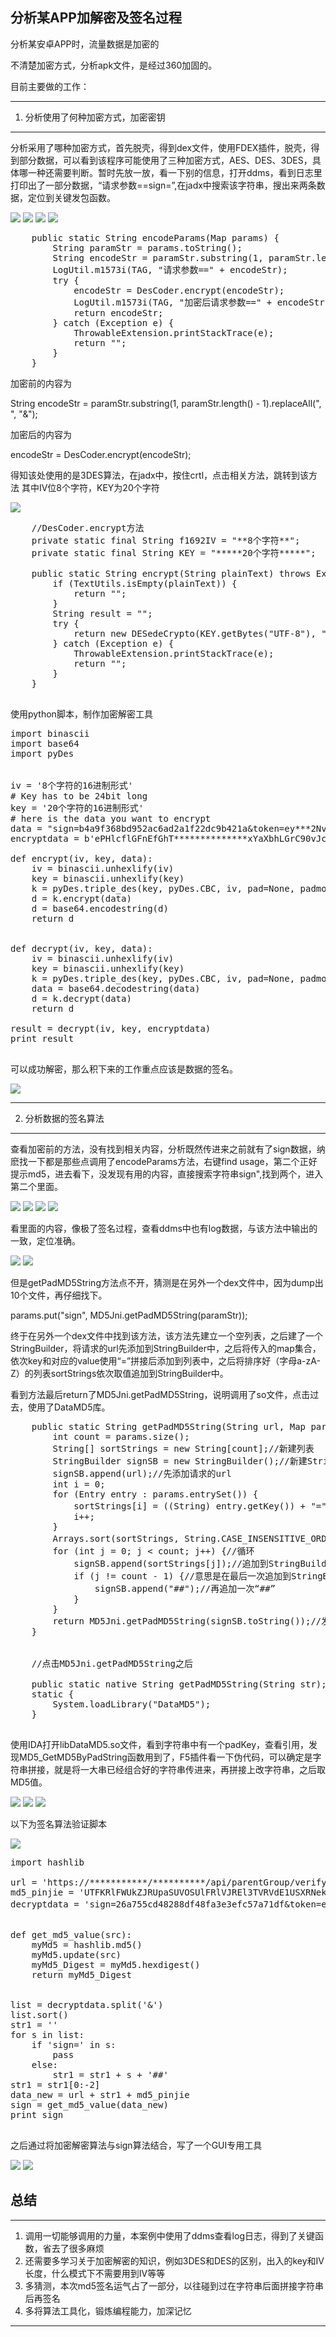 ## 分析某APP加解密及签名过程

分析某安卓APP时，流量数据是加密的

不清楚加密方式，分析apk文件，是经过360加固的。

目前主要做的工作：

----------
1. 分析使用了何种加密方式，加密密钥

----------

分析采用了哪种加密方式，首先脱壳，得到dex文件，使用FDEX插件，脱壳，得到部分数据，可以看到该程序可能使用了三种加密方式，AES、DES、3DES，具体哪一种还需要判断。暂时先放一放，看一下别的信息，打开ddms，看到日志里打印出了一部分数据，“请求参数==sign=”,在jadx中搜索该字符串，搜出来两条数据，定位到关键发包函数。

![](https://raw.githubusercontent.com/lant1s/wiki/master/0721/1流量加密.png)
![](https://raw.githubusercontent.com/lant1s/wiki/master/0721/2算法.png)
![](https://raw.githubusercontent.com/lant1s/wiki/master/0721/3ddms泄露数据.png)
![](https://raw.githubusercontent.com/lant1s/wiki/master/0721/4jadx搜到数据.png)

<pre>
    public static String encodeParams(Map<String, String> params) {
        String paramStr = params.toString();
        String encodeStr = paramStr.substring(1, paramStr.length() - 1).replaceAll(", ", "&");
        LogUtil.m1573i(TAG, "请求参数==" + encodeStr);
        try {
            encodeStr = DesCoder.encrypt(encodeStr);
            LogUtil.m1573i(TAG, "加密后请求参数==" + encodeStr);
            return encodeStr;
        } catch (Exception e) {
            ThrowableExtension.printStackTrace(e);
            return "";
        }
    }
</pre>


加密前的内容为

String encodeStr = paramStr.substring(1, paramStr.length() - 1).replaceAll(", ", "&");

加密后的内容为

encodeStr = DesCoder.encrypt(encodeStr);

得知该处使用的是3DES算法，在jadx中，按住crtl，点击相关方法，跳转到该方法
其中IV位8个字符，KEY为20个字符

![](https://raw.githubusercontent.com/lant1s/wiki/master/0721/5加密处理.png)

<pre>
    //DesCoder.encrypt方法
    private static final String f1692IV = "**8个字符**";
    private static final String KEY = "*****20个字符*****";

    public static String encrypt(String plainText) throws Exception {
        if (TextUtils.isEmpty(plainText)) {
            return "";
        }
        String result = "";
        try {
            return new DESedeCrypto(KEY.getBytes("UTF-8"), "CBC", "PKCS5Padding", f1692IV.getBytes("UTF-8")).encryptToString(plainText.getBytes("UTF-8"));
        } catch (Exception e) {
            ThrowableExtension.printStackTrace(e);
            return "";
        }
    }

</pre>


使用python脚本，制作加密解密工具

<pre>
import binascii
import base64
import pyDes


iv = '8个字符的16进制形式'
# Key has to be 24bit long
key = '20个字符的16进制形式'
# here is the data you want to encrypt
data = "sign=b4a9f368bd952ac6ad2a1f22dc9b421a&token=ey***2NvdW50IjoiMTUzNjk2ODI3MjUiLCJhY2Nvd***WQiOiI1OTU5OTExIi***GluZUlkIjoiMzMwMDQ3NzAxZDIzODIxNSIsImNyZWF0Z***jE1NjI0ODQ5MzY0OTF9&phoneId=330047701d238215&timestamp=2019-07-07 15:35:59&appVer=2.9.1.0&phoneModel=samsung-SM-T710&appId=com.eebbk.parentalcontrol&machineId=700H384001EFX&phoneSysver=T710ZCU2DRA1"
encryptdata = b'ePHlcflGFnEfGhT**************xYaXbhLGrC90vJcR4Cj0HUh+9/80Gnz7quDu1V6vBkLeJUJViQG8nR7F6R+JLN+TWK+n156tqCicXJYXj/bOuYsf7rIVtfM4JUR4FStlEwf49kWO4qzD+Q+K8izfYAo3CQYHdMyWbUqZkG****************C9ZWnBYvEWvLJhXfbCC427NXxnE96kJ'

def encrypt(iv, key, data):
    iv = binascii.unhexlify(iv)
    key = binascii.unhexlify(key)
    k = pyDes.triple_des(key, pyDes.CBC, iv, pad=None, padmode=pyDes.PAD_PKCS5)
    d = k.encrypt(data)
    d = base64.encodestring(d)
    return d


def decrypt(iv, key, data):
    iv = binascii.unhexlify(iv)
    key = binascii.unhexlify(key)
    k = pyDes.triple_des(key, pyDes.CBC, iv, pad=None, padmode=pyDes.PAD_PKCS5)
    data = base64.decodestring(data)
    d = k.decrypt(data)
    return d

result = decrypt(iv, key, encryptdata)
print result

</pre>

可以成功解密，那么积下来的工作重点应该是数据的签名。

![](https://raw.githubusercontent.com/lant1s/wiki/master/0721/7解密.png)

----------
2. 分析数据的签名算法

----------

查看加密前的方法，没有找到相关内容，分析既然传进来之前就有了sign数据，纳麽找一下都是那些点调用了encodeParams方法，右键find usage，第二个正好提示md5，进去看下，没发现有用的内容，直接搜索字符串sign",找到两个，进入第二个里面。

![](https://raw.githubusercontent.com/lant1s/wiki/master/0721/8-1md5.png)
![](https://raw.githubusercontent.com/lant1s/wiki/master/0721/8findusage.png)
![](https://raw.githubusercontent.com/lant1s/wiki/master/0721/9没啥用.png)
![](https://raw.githubusercontent.com/lant1s/wiki/master/0721/10两个sign.png)


看里面的内容，像极了签名过程，查看ddms中也有log数据，与该方法中输出的一致，定位准确。

![](https://raw.githubusercontent.com/lant1s/wiki/master/0721/11签名.png)
![](https://raw.githubusercontent.com/lant1s/wiki/master/0721/12签名.png)

但是getPadMD5String方法点不开，猜测是在另外一个dex文件中，因为dump出10个文件，再仔细找下。

params.put("sign", MD5Jni.getPadMD5String(paramStr));

终于在另外一个dex文件中找到该方法，该方法先建立一个空列表，之后建了一个StringBuilder，将请求的url先添加到StringBuilder中，之后将传入的map集合，依次key和对应的value使用“=”拼接后添加到列表中，之后将排序好（字母a-zA-Z）的列表sortStrings依次取值追加到StringBuilder中。

看到方法最后return了MD5Jni.getPadMD5String，说明调用了so文件，点击过去，使用了DataMD5库。
<pre>
    public static String getPadMD5String(String url, Map<String, String> params) {
        int count = params.size();
        String[] sortStrings = new String[count];//新建列表
        StringBuilder signSB = new StringBuilder();//新建StringBuilder
        signSB.append(url);//先添加请求的url
        int i = 0;
        for (Entry<String, String> entry : params.entrySet()) {
            sortStrings[i] = ((String) entry.getKey()) + "=" + ((String) entry.getValue());//key和value对应加入到sortStrings中
            i++;
        }
        Arrays.sort(sortStrings, String.CASE_INSENSITIVE_ORDER);//从小到大排序
        for (int j = 0; j < count; j++) {//循环
            signSB.append(sortStrings[j]);//追加到StringBuilder中
            if (j != count - 1) {//意思是在最后一次追加到StringBuilder中值时，不再添加“##”符号
                signSB.append("##");//再追加一次“##”
            }
        }
        return MD5Jni.getPadMD5String(signSB.toString());//发送到jni去签名
    }


    //点击MD5Jni.getPadMD5String之后

    public static native String getPadMD5String(String str);
    static {
        System.loadLibrary("DataMD5");
    }

</pre>

使用IDA打开libDataMD5.so文件，看到字符串中有一个padKey，查看引用，发现MD5_GetMD5ByPadString函数用到了，F5插件看一下伪代码，可以确定是字符串拼接，就是将一大串已经组合好的字符串传进来，再拼接上改字符串，之后取MD5值。

![](https://raw.githubusercontent.com/lant1s/wiki/master/0721/13padkey.png)
![](https://raw.githubusercontent.com/lant1s/wiki/master/0721/14md5.png)
![](https://raw.githubusercontent.com/lant1s/wiki/master/0721/15追加.png)

以下为签名算法验证脚本

![](https://raw.githubusercontent.com/lant1s/wiki/master/0721/16sign算法.png)

<pre>
import hashlib

url = 'https://***********/**********/api/parentGroup/verifyToken/getBindAccountList'
md5_pinjie = 'UTFKRlFWUkZJRUpaSUVOSUlFRlVJREl3TVRVdE1USXRNekE9'
decryptdata = 'sign=26a755cd48288df48fa3e3efc57a71df&token=eyJhY2*********3MjUiLCJhY2NvdW50SWQiOiIzMTA4NyIsIm1hY*****CJjcmVhdGVUaW1lIjoxNTYyODEyNTY2NjMzfQ&accountId=***&phoneId=3********&timestamp=2019-07-11 11:15:20&appVer=2.9.1.0&phoneModel=samsung-SM-T710&appId=com.**********&machineId=7**********&phoneSysver=T7**********'//关键数据加密


def get_md5_value(src):
    myMd5 = hashlib.md5()
    myMd5.update(src)
    myMd5_Digest = myMd5.hexdigest()
    return myMd5_Digest


list = decryptdata.split('&')
list.sort()
str1 = ''
for s in list:
    if 'sign=' in s:
        pass
    else:
        str1 = str1 + s + '##'
str1 = str1[0:-2]
data_new = url + str1 + md5_pinjie
sign = get_md5_value(data_new)
print sign

</pre>


之后通过将加密解密算法与sign算法结合，写了一个GUI专用工具

![](https://raw.githubusercontent.com/lant1s/wiki/master/0721/17GUI工具.png)
![](https://raw.githubusercontent.com/lant1s/wiki/master/0721/18GUI解密数据.png)

## 总结

----------

1. 调用一切能够调用的力量，本案例中使用了ddms查看log日志，得到了关键函数，省去了很多麻烦
2. 还需要多学习关于加密解密的知识，例如3DES和DES的区别，出入的key和IV长度，什么模式下不需要用到IV等等
3. 多猜测，本次md5签名运气占了一部分，以往碰到过在字符串后面拼接字符串后再签名
4. 多将算法工具化，锻炼编程能力，加深记忆


----------
